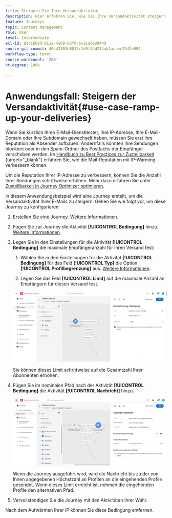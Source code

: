 ```yaml
---
title: Steigern Sie Ihre Versandaktivität
description: Hier erfahren Sie, wie Sie Ihre Versandaktivität steigern können.
feature: Journeys
topic: Content Management
role: User
level: Intermediate
exl-id: 83d1b68d-011a-4109-b5f0-6ca1ade2944d
source-git-commit: 40c42303b8013c1d9f4dd214ab1acbec2942e094
workflow-type: tm+mt
source-wordcount: '266'
ht-degree: 100%

---
```


# Anwendungsfall: Steigern der Versandaktivität{#use-case-ramp-up-your-deliveries}

Wenn Sie kürzlich Ihren E-Mail-Dienstleister, Ihre IP-Adresse, Ihre E-Mail-Domain oder Ihre Subdomain gewechselt haben, müssen Sie erst Ihre Reputation als Absender aufbauen. Andernfalls könnten Ihre Sendungen blockiert oder in den Spam-Ordner des Postfachs der Empfänger verschoben werden. Im [Handbuch zu Best Practices zur Zustellbarkeit ](https://experienceleague.adobe.com/docs/deliverability-learn/deliverability-best-practice-guide/additional-resources/generic-resources/increase-reputation-with-ip-warming.html?lang=de){target=&quot;_blank&quot;} erfahren Sie, wie die Mail-Reputation mit IP-Warming verbessern können.

Um die Reputation Ihrer IP-Adresse zu verbessern, können Sie die Anzahl Ihrer Sendungen schrittweise erhöhen. Mehr dazu erfahren Sie unter [Zustellbarkeit in Journey Optimizer optimieren](../reports/deliverability.md).

In diesem Anwendungsbeispiel wird eine Journey erstellt, um die Versandaktivität Ihrer E-Mails zu steigern. Gehen Sie wie folgt vor, um diese Journey zu konfigurieren:

1. Erstellen Sie eine Journey. [Weitere Informationen](journey-gs.md).

1. Fügen Sie zur Journey die Aktivität **[!UICONTROL Bedingung]** hinzu. [Weitere Informationen](condition-activity.md).

1. Legen Sie in den Einstellungen für die Aktivität **[!UICONTROL Bedingung]** die maximale Empfängeranzahl für Ihren Versand fest:

   1. Wählen Sie in den Einstellungen für die Aktivität **[!UICONTROL Bedingung]** für das Feld **[!UICONTROL Typ]** die Option **[!UICONTROL Profilbegrenzung]** aus. [Weitere Informationen](condition-activity.md#profile_cap).

   1. Legen Sie das Feld **[!UICONTROL Limit]** auf die maximale Anzahl an Empfängern für diesen Versand fest.

   ![](assets/profile-cap-condition.png)

   Sie können dieses Limit schrittweise auf die Gesamtzahl Ihrer Abonnenten erhöhen.

1. Fügen Sie im nominalen Pfad nach der Aktivität **[!UICONTROL Bedingung]** die Aktivität **[!UICONTROL Nachricht]** hinzu.

   ![](assets/ramp-up-deliveries-message.png)

   Wenn die Journey ausgeführt wird, wird die Nachricht bis zu der von Ihnen angegebenen Höchstzahl an Profilen an die eingehenden Profile gesendet. Wenn dieses Limit erreicht ist, nehmen die eingehenden Profile den alternativen Pfad.

1. Vervollständigen Sie die Journey mit den Aktivitäten Ihrer Wahl.

Nach dem Aufwärmen Ihrer IP können Sie diese Bedingung entfernen.

